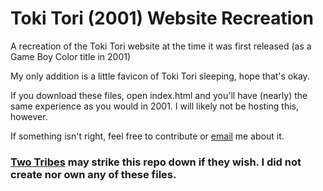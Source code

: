 # Toki Tori (2001) Website Recreation
A recreation of the Toki Tori website at the time it was first released (as a Game Boy Color title in 2001)

My only addition is a little favicon of Toki Tori sleeping, hope that's okay.

If you download these files, open index.html and you'll have (nearly) the same experience as you would in 2001. I will likely not be hosting this, however.

If something isn't right, feel free to contribute or [email](mailto:svrbrndmg@proton.me) me about it.

### [Two Tribes](https://twotribes.com) may strike this repo down if they wish. I did not create nor own any of these files.
